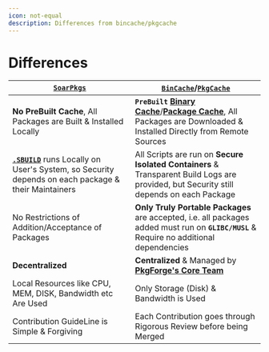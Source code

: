 ```yaml
---
icon: not-equal
description: Differences from bincache/pkgcache
---
```


# Differences

| [**`SoarPkgs`**](https://github.com/pkgforge/soarpkgs)                                                                   | [**`BinCache`**](https://github.com/Azathothas/Toolpacks)/[**`PkgCache`**](https://github.com/pkgforge/pkgcache)                                                  |
| ------------------------------------------------------------------------------------------------------------------------ | ----------------------------------------------------------------------------------------------------------------------------------------------------------------- |
| **No PreBuilt Cache**, All Packages are Built & Installed Locally                                                        | **`PreBuilt`** [**Binary Cache**](../toolpacks-bincache/)/[**Package Cache**](../pkgcache/), All Packages are Downloaded & Installed Directly from Remote Sources |
| [**`.SBUILD`**](broken-reference) runs Locally on User's System, so Security depends on each package & their Maintainers | All Scripts are run on **Secure Isolated Containers** & Transparent Build Logs are provided, but Security still depends on each Package                           |
| No Restrictions of Addition/Acceptance of Packages                                                                       | **Only Truly Portable Packages** are accepted, i.e. all packages added must run on **`GLIBC/MUSL`** & Require no additional dependencies                          |
| **Decentralized**                                                                                                        | **Centralized** & Managed by [**PkgForge's Core Team**](../../people.md)                                                                                          |
| Local Resources like CPU, MEM, DISK, Bandwidth etc Are Used                                                              | Only Storage (Disk) & Bandwidth is Used                                                                                                                           |
| Contribution GuideLine is Simple & Forgiving                                                                             | Each Contribution goes through Rigorous Review before being Merged                                                                                                |

